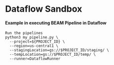 # Dataflow Sandbox

#### Example in executing BEAM Pipeline in Dataflow
```shell
Run the pipelines
python3 my_pipeline.py \
  --project=${PROJECT_ID} \
  --region=us-central1 \
  --stagingLocation=gs://$PROJECT_ID/staging/ \
  --tempLocation=gs://$PROJECT_ID/temp/ \
  --runner=DataflowRunner
```